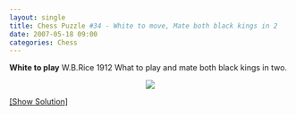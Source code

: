 ```yaml
---
layout: single
title: Chess Puzzle #34 - White to move, Mate both black kings in 2 
date: 2007-05-18 09:00
categories: Chess
---
```

<strong>White to play</strong> W.B.Rice 1912
What to play and mate both black kings in two.
<p style="text-align: center"><img src="http://www.abluestar.com/scripts/chess_image.php?ff=5kB1/3R1N1P/3NR3/2Bk4/1P6/3K4/8/8" /></p>
<!--more--><a href="javascript:ReverseContentDisplay('chess_solution')">[Show Solution]</a>

<p id="chess_solution" style="clear: both; padding: 5px; display: none"> 1. Rf6 kc6 2. Ne5 # check mate or
1. Rf6 kg7 2. Ne8 # check mate
